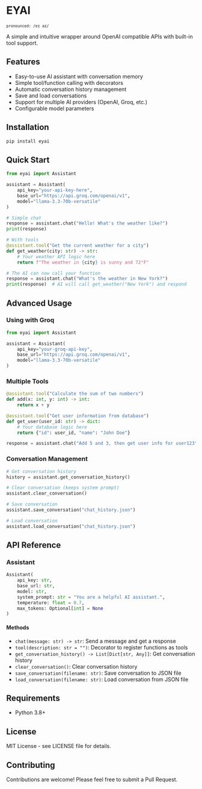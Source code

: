# EYAI
<small><code>pronounced: /eɪ aɪ/</code></small>

A simple and intuitive wrapper around OpenAI compatible APIs with built-in tool support.

## Features

- Easy-to-use AI assistant with conversation memory
- Simple tool/function calling with decorators
- Automatic conversation history management
- Save and load conversations
- Support for multiple AI providers (OpenAI, Groq, etc.)
- Configurable model parameters

## Installation

```bash
pip install eyai
```

## Quick Start

```python
from eyai import Assistant

assistant = Assistant(
    api_key="your-api-key-here",
    base_url="https://api.groq.com/openai/v1",
    model="llama-3.3-70b-versatile"
)

# Simple chat
response = assistant.chat("Hello! What's the weather like?")
print(response)

# With tools
@assistant.tool("Get the current weather for a city")
def get_weather(city: str) -> str:
    # Your weather API logic here
    return f"The weather in {city} is sunny and 72°F"

# The AI can now call your function
response = assistant.chat("What's the weather in New York?")
print(response)  # AI will call get_weather("New York") and respond
```

## Advanced Usage

### Using with Groq

```python
from eyai import Assistant

assistant = Assistant(
    api_key="your-groq-api-key",
    base_url="https://api.groq.com/openai/v1",
    model="llama-3.3-70b-versatile"
)
```

### Multiple Tools

```python
@assistant.tool("Calculate the sum of two numbers")
def add(x: int, y: int) -> int:
    return x + y

@assistant.tool("Get user information from database")
def get_user(user_id: str) -> dict:
    # Your database logic here
    return {"id": user_id, "name": "John Doe"}

response = assistant.chat("Add 5 and 3, then get user info for user123")
```

### Conversation Management

```python
# Get conversation history
history = assistant.get_conversation_history()

# Clear conversation (keeps system prompt)
assistant.clear_conversation()

# Save conversation
assistant.save_conversation("chat_history.json")

# Load conversation
assistant.load_conversation("chat_history.json")
```

## API Reference

### Assistant

```python
Assistant(
    api_key: str,
    base_url: str,
    model: str,
    system_prompt: str = "You are a helpful AI assistant.",
    temperature: float = 0.7,
    max_tokens: Optional[int] = None
)
```

#### Methods

- `chat(message: str) -> str`: Send a message and get a response
- `tool(description: str = "")`: Decorator to register functions as tools
- `get_conversation_history() -> List[Dict[str, Any]]`: Get conversation history
- `clear_conversation()`: Clear conversation history
- `save_conversation(filename: str)`: Save conversation to JSON file
- `load_conversation(filename: str)`: Load conversation from JSON file

## Requirements

- Python 3.8+

## License

MIT License - see LICENSE file for details.

## Contributing

Contributions are welcome! Please feel free to submit a Pull Request.
